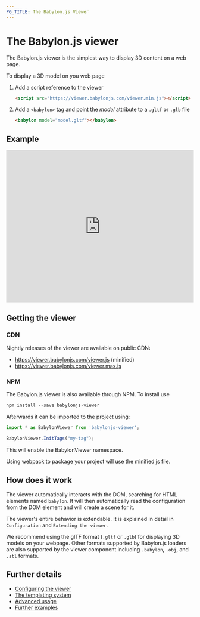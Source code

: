 ```yaml
---
PG_TITLE: The Babylon.js Viewer
---
```


# The Babylon.js viewer 

The Babylon.js viewer is the simplest way to display 3D content on a web page. 

To display a 3D model on you web page

1. Add a script reference to the viewer 

   ```html
   <script src="https://viewer.babylonjs.com/viewer.min.js"></script> 
   ```
   
2. Add a `<babylon>` tag and point the *model* attribute to a `.gltf` or `.glb` file

   ```html
   <babylon model="model.gltf"></babylon>
   ```

## Example

<div class="glitch-embed-wrap" style="height: 408px; width: 100%;">
  <iframe src="https://glitch.com/embed/#!/embed/3d-viewer?path=index.html&previewSize=35&attributionHidden=true&sidebarCollapsed=true" alt="3d-viewer on glitch" style="height: 100%; width: 100%; border: 0;"></iframe>
</div>

## Getting the viewer

### CDN
Nightly releases of the viewer are available on public CDN:

* https://viewer.babylonjs.com/viewer.js (minified)
* https://viewer.babylonjs.com/viewer.max.js

### NPM

The Babylon.js viewer is also available through NPM. To install use

```javascript
npm install --save babylonjs-viewer
```

Afterwards it can be imported to the project using:

```javascript
import * as BabylonViewer from 'babylonjs-viewer';

BabylonViewer.InitTags("my-tag");
```

This will enable the BabylonViewer namespace. 

Using webpack to package your project will use the minified js file.

## How does it work

The viewer automatically interacts with the DOM, searching for HTML elements named `babylon`. It will then automatically read the configuration from the DOM element and will create a scene for it.

The viewer's entire behavior is extendable. It is explained in detail in `Configuration` and `Extending the viewer`.

We recommend using the glTF format (`.gltf` or `.glb`) for displaying 3D models on your webpage. Other formats supported by Babylon.js loaders are also supported by the viewer component including `.babylon`, `.obj`, and `.stl` formats.

## Further details

* [Configuring the viewer](//doc.babylonjs.com/extensions/Configuring_the_viewer)
* [The templating system](//doc.babylonjs.com/extensions/The_templating_system)
* [Advanced usage](//doc.babylonjs.com/extensions/Advanced_usage)
* [Further examples](//doc.babylonjs.com/extensions/Viewer_examples)

